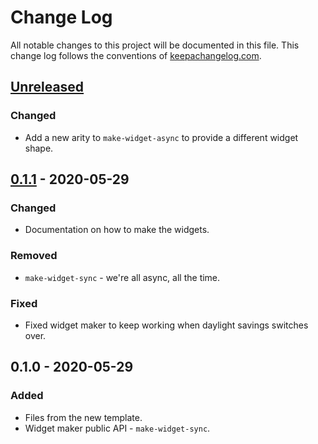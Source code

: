 # Change Log
All notable changes to this project will be documented in this file. This change log follows the conventions of [keepachangelog.com](http://keepachangelog.com/).

## [Unreleased]
### Changed
- Add a new arity to `make-widget-async` to provide a different widget shape.

## [0.1.1] - 2020-05-29
### Changed
- Documentation on how to make the widgets.

### Removed
- `make-widget-sync` - we're all async, all the time.

### Fixed
- Fixed widget maker to keep working when daylight savings switches over.

## 0.1.0 - 2020-05-29
### Added
- Files from the new template.
- Widget maker public API - `make-widget-sync`.

[Unreleased]: https://github.com/your-name/logfmt-timbre/compare/0.1.1...HEAD
[0.1.1]: https://github.com/your-name/logfmt-timbre/compare/0.1.0...0.1.1
